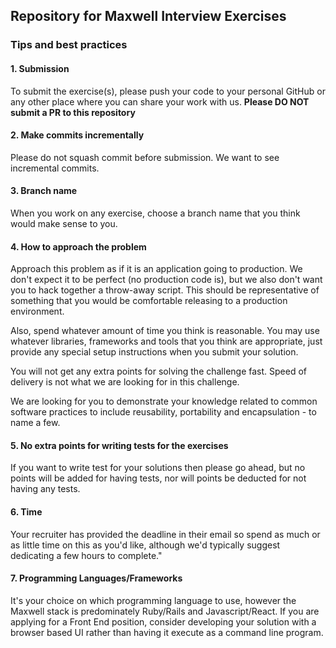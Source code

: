 ## Repository for Maxwell Interview Exercises

### Tips and best practices

#### 1. Submission

To submit the exercise(s), please push your code to your personal GitHub or any other place where you can share your work with us. **Please DO NOT submit a PR to this repository**

#### 2. Make commits incrementally

Please do not squash commit before submission. We want to see incremental commits.

#### 3. Branch name

When you work on any exercise, choose a branch name that you think would make sense to you.

#### 4. How to approach the problem

Approach this problem as if it is an application going to production.
We don't expect it to be perfect (no production code is), but we also don't want you to hack together a throw-away script.
This should be representative of something that you would be comfortable releasing to a production environment.  

Also, spend whatever amount of time you think is reasonable.
You may use whatever libraries, frameworks and tools that you think are appropriate, just provide any special setup instructions when you submit your solution.

You will not get any extra points for solving the challenge fast. Speed of delivery is not what we are looking for in this challenge.

We are looking for you to demonstrate your knowledge related to common software practices to include reusability, portability and encapsulation - to name a few.

#### 5. No extra points for writing tests for the exercises

If you want to write test for your solutions then please go ahead, but no points will be added for having tests, nor will points be deducted for not having any tests.

#### 6. Time

Your recruiter has provided the deadline in their email so spend as much or as little time on this as you'd like, although we'd typically suggest dedicating a few hours to complete."

#### 7. Programming Languages/Frameworks

It's your choice on which programming language to use, however the Maxwell stack is predominately Ruby/Rails and Javascript/React. If you are applying for a Front End position, consider developing your solution with a browser based UI rather than having it execute as a command line program.

